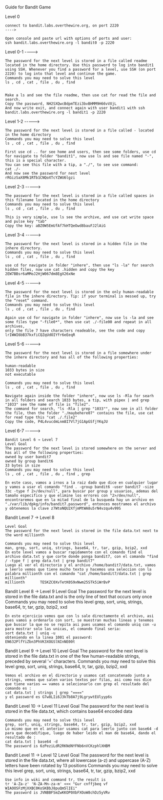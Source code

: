 Guide for Bandit Game

Level 0

	connect to bandit.labs.overthewire.org, on port 2220 
	---->

	Open console and paste url with options of ports and user:
	ssh bandit.labs.overthewire.org -l bandit0 -p 2220

Level 0-1
	---->

	The password for the next level is stored in a file called readme located in the home directory. Use this password to log into bandit1 using SSH. Whenever you find a password for a level, use SSH (on port 2220) to log into that level and continue the game.
	Commands you may need to solve this level
	ls , cd , cat , file , du , find 


	Make a ls and see the file readme, then use cat for read the file and search.
	Copy the password, NH2SXQwcBdpmTEzi3bvBHMM9H66vVXjL
	And now write exit, and connect again with user bandit1 with ssh bandit.labs.overthewire.org -l bandit1 -p 2220

Level 1-2
	----->

	The password for the next level is stored in a file called - located in the home directory
	Commands you may need to solve this level
	ls , cd , cat , file , du , find

	First use cd .. for see home and users, then see some folders, use cd for navigate to folder "bandit1", now use ls and see file named "-", this is a special character.
	You can see this file with a tip, a "./", to see use command:
	cat ./-
	And now see the password for next level rRGizSaX8Mk1RTb1CNQoXTcYZWU6lgzi

Level 2-3
	----->

	The password for the next level is stored in a file called spaces in this filename located in the home directory
	Commands you may need to solve this level
	ls , cd , cat , file , du , find

	This is very simple, use ls see the archive, and use cat write space and pulse key "tab"
	Copy the key: aBZ0W5EmUfAf7kHTQeOwd8bauFJ2lAiG

Level 3-4
	----->

	The password for the next level is stored in a hidden file in the inhere directory.
	Commands you may need to solve this level
	ls , cd , cat , file , du , find

	use cd for navigate in folder "inhere", then use "ls -la" for search hidden files, now use cat .hidden and copy the key
	2EW7BBsr6aMMoJ2HjW067dm8EgX26xNe


Level 4-5
	----->

	The password for the next level is stored in the only human-readable file in the inhere directory. Tip: if your terminal is messed up, try the “reset” command.
	Commands you may need to solve this level
	ls , cd , cat , file , du , find

	Again use cd for navigate in folder "inhere", now use ls -la and see some files type "-file0*", then use cat ./-file00 and repeat in all archives,
	only the file 7 have characters readeable, see the code and copy 
	lrIWWI6bB37kxfiCQZqUdOIYfr6eEeqR

Level 5-6
	----->
	
	The password for the next level is stored in a file somewhere under the inhere directory and has all of the following properties:

    human-readable
    1033 bytes in size
    not executable

	Commands you may need to solve this level
	ls , cd , cat , file , du , find

	Navigate again inside the folder "inhere", now use ls -Rla for searh in all folders and search 1033 bytes, a tip, with pipex | and grep "1033" see the name of file is "file2".
	The command for search, "ls -Rla | grep "1033"", now see in all folder the file, then the folder "./maybehere07" contains the file, use cat for read type this "cat ./.file2"
	Copy the code, P4L4vucdmLnm8I7Vl7jG1ApGSfjYKqJU

Level 6-7
	----->

	Bandit Level 6 → Level 7
	Level Goal
	The password for the next level is stored somewhere on the server and has all of the following properties:
	owned by user bandit7
	owned by group bandit6
	33 bytes in size
	Commands you may need to solve this level
	ls , cd , cat , file , du , find , grep

	En este caso, vamos a irnos a la raiz dado que dice en cualquier lugar y vamos a usar el comando "find . -group bandit6 -user bandit7 -size 33c -type f 2>/dev/null", para buscar por group y usuarios, ademas del tamaño especifico y que elimine los errores con "2>/dev/null", encontraremos que en la mitad final de la busqueda hay un archivo en
	"./var/lib/dpkg/info/bandit7.password", entonces mostramos el archivo y obtenemos la clave z7WtoNQU2XfjmMtWA8u5rN4vzqu4v99S

Bandit Level 7 → Level 8

	Level Goal
	The password for the next level is stored in the file data.txt next to the word millionth

	Commands you may need to solve this level
	man, grep, sort, uniq, strings, base64, tr, tar, gzip, bzip2, xxd
	En este level vamos a buscar rapidamente con el comando find el archivo data.txt y que corte donde ponga bandit7, con el comando "find / -type f | grep data.txt | grep bandit7"
	Luego al ver el directorio y el archivo /home/bandit7/data.txt, vamos a leerlo vemos que tiene mucho texto y hacemos una seleccion con la palabra millionth con el comando "cat /home/bandit7/data.txt | grep millionth"
	millionth       TESKZC0XvTetK0S9xNwm25STk5iWrBvP

Bandit Level 8 → Level 9
	Level Goal
	The password for the next level is stored in the file data.txt and is the only line of text that occurs only once
	Commands you may need to solve this level
	grep, sort, uniq, strings, base64, tr, tar, gzip, bzip2, xxd
	
	En este ejercicio vemos que con ls sale directamente el archivo, asi pues vamos a ordenarlo con sort, se muestran muchas lineas y tenemos que buscar la que no se repita asi pues usamos el comando uniq con -u para mostrar solo las unicas, el comando final seria:
	sort data.txt | uniq -u
	obteniendo en la linea 1001 el password: EN632PlfYiZbn3PhVK3XOGSlNInNE00t

Bandit Level 9 → Level 10
	Level Goal
	The password for the next level is stored in the file data.txt in one of the few human-readable strings, preceded by several ‘=’ characters.
	Commands you may need to solve this level
	grep, sort, uniq, strings, base64, tr, tar, gzip, bzip2, xxd

	Vemos el archivo en el directorio y usamos cat concatenado junto a strings, vemos que salen varios textos por filas, asi como nos dice que tiene varios == vamos a selecionarlo con grep el resultado del comando es :
	cat data.txt | strings | grep "===="
	y el password es G7w8LIi6J3kTb8A7j9LgrywtEUlyyp6s

Bandit Level 10 → Level 11
	Level Goal
	The password for the next level is stored in the file data.txt, which contains base64 encoded data

	Commands you may need to solve this level
	grep, sort, uniq, strings, base64, tr, tar, gzip, bzip2, xxd
	Lo mismo que en el anterior usamos cat para leerlo junto con base64 -d para que decodifique, luego de haber leido el man de base64, dando el resultado de :
	cat data.txt | base64 -d
	The password is 6zPeziLdR2RKNdNYFNb6nVCKzphlXHBM

Bandit Level 11 → Level 12
	Level Goal
	The password for the next level is stored in the file data.txt, where all lowercase (a-z) and uppercase (A-Z) letters have been rotated by 13 positions
	Commands you may need to solve this level
	grep, sort, uniq, strings, base64, tr, tar, gzip, bzip2, xxd

	Use info in wiki and command tr, the result is 
	tr 'A-Za-z' 'N-ZA-Mn-za-m' <<< "Gur cnffjbeq vf WIAOOSFzMjXXBC0KoSKBbJ8puQm5lIEi"
	The password is JVNBBFSmZwKKOP0XbFXOoW8chDz5yVRv
